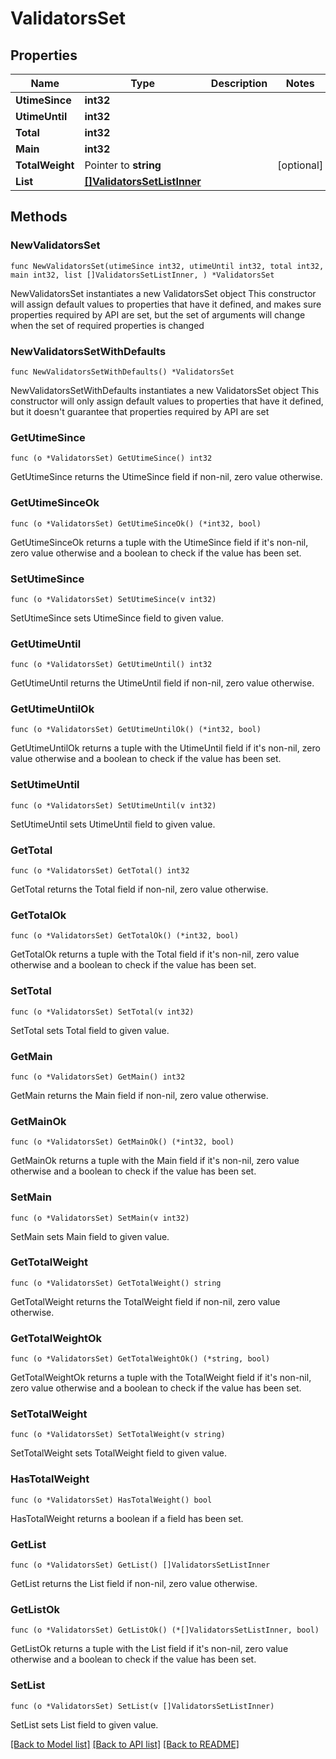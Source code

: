 # ValidatorsSet

## Properties

Name | Type | Description | Notes
------------ | ------------- | ------------- | -------------
**UtimeSince** | **int32** |  | 
**UtimeUntil** | **int32** |  | 
**Total** | **int32** |  | 
**Main** | **int32** |  | 
**TotalWeight** | Pointer to **string** |  | [optional] 
**List** | [**[]ValidatorsSetListInner**](ValidatorsSetListInner.md) |  | 

## Methods

### NewValidatorsSet

`func NewValidatorsSet(utimeSince int32, utimeUntil int32, total int32, main int32, list []ValidatorsSetListInner, ) *ValidatorsSet`

NewValidatorsSet instantiates a new ValidatorsSet object
This constructor will assign default values to properties that have it defined,
and makes sure properties required by API are set, but the set of arguments
will change when the set of required properties is changed

### NewValidatorsSetWithDefaults

`func NewValidatorsSetWithDefaults() *ValidatorsSet`

NewValidatorsSetWithDefaults instantiates a new ValidatorsSet object
This constructor will only assign default values to properties that have it defined,
but it doesn't guarantee that properties required by API are set

### GetUtimeSince

`func (o *ValidatorsSet) GetUtimeSince() int32`

GetUtimeSince returns the UtimeSince field if non-nil, zero value otherwise.

### GetUtimeSinceOk

`func (o *ValidatorsSet) GetUtimeSinceOk() (*int32, bool)`

GetUtimeSinceOk returns a tuple with the UtimeSince field if it's non-nil, zero value otherwise
and a boolean to check if the value has been set.

### SetUtimeSince

`func (o *ValidatorsSet) SetUtimeSince(v int32)`

SetUtimeSince sets UtimeSince field to given value.


### GetUtimeUntil

`func (o *ValidatorsSet) GetUtimeUntil() int32`

GetUtimeUntil returns the UtimeUntil field if non-nil, zero value otherwise.

### GetUtimeUntilOk

`func (o *ValidatorsSet) GetUtimeUntilOk() (*int32, bool)`

GetUtimeUntilOk returns a tuple with the UtimeUntil field if it's non-nil, zero value otherwise
and a boolean to check if the value has been set.

### SetUtimeUntil

`func (o *ValidatorsSet) SetUtimeUntil(v int32)`

SetUtimeUntil sets UtimeUntil field to given value.


### GetTotal

`func (o *ValidatorsSet) GetTotal() int32`

GetTotal returns the Total field if non-nil, zero value otherwise.

### GetTotalOk

`func (o *ValidatorsSet) GetTotalOk() (*int32, bool)`

GetTotalOk returns a tuple with the Total field if it's non-nil, zero value otherwise
and a boolean to check if the value has been set.

### SetTotal

`func (o *ValidatorsSet) SetTotal(v int32)`

SetTotal sets Total field to given value.


### GetMain

`func (o *ValidatorsSet) GetMain() int32`

GetMain returns the Main field if non-nil, zero value otherwise.

### GetMainOk

`func (o *ValidatorsSet) GetMainOk() (*int32, bool)`

GetMainOk returns a tuple with the Main field if it's non-nil, zero value otherwise
and a boolean to check if the value has been set.

### SetMain

`func (o *ValidatorsSet) SetMain(v int32)`

SetMain sets Main field to given value.


### GetTotalWeight

`func (o *ValidatorsSet) GetTotalWeight() string`

GetTotalWeight returns the TotalWeight field if non-nil, zero value otherwise.

### GetTotalWeightOk

`func (o *ValidatorsSet) GetTotalWeightOk() (*string, bool)`

GetTotalWeightOk returns a tuple with the TotalWeight field if it's non-nil, zero value otherwise
and a boolean to check if the value has been set.

### SetTotalWeight

`func (o *ValidatorsSet) SetTotalWeight(v string)`

SetTotalWeight sets TotalWeight field to given value.

### HasTotalWeight

`func (o *ValidatorsSet) HasTotalWeight() bool`

HasTotalWeight returns a boolean if a field has been set.

### GetList

`func (o *ValidatorsSet) GetList() []ValidatorsSetListInner`

GetList returns the List field if non-nil, zero value otherwise.

### GetListOk

`func (o *ValidatorsSet) GetListOk() (*[]ValidatorsSetListInner, bool)`

GetListOk returns a tuple with the List field if it's non-nil, zero value otherwise
and a boolean to check if the value has been set.

### SetList

`func (o *ValidatorsSet) SetList(v []ValidatorsSetListInner)`

SetList sets List field to given value.



[[Back to Model list]](../README.md#documentation-for-models) [[Back to API list]](../README.md#documentation-for-api-endpoints) [[Back to README]](../README.md)


